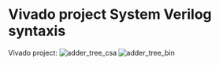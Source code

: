 # Vivado project System Verilog syntaxis
Vivado project:
![adder_tree_csa](https://github.com/SalamatinVV/Vivado/tree/main/adder_tree_csa)
![adder_tree_bin](https://github.com/SalamatinVV/Vivado/tree/main/adder_tree_bin)

